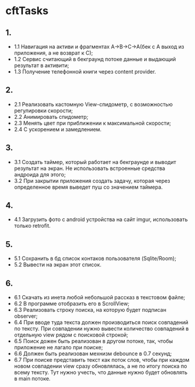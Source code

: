 ﻿# cftTasks
## 1.

*  1.1 Навигация на активи и фрагментах A->B->C->A(бек с А выход из приложения, а не возврат к C);
*  1.2 Сервис считающий в бекграунд потоке данные и выдающий результат в активити;
*  1.3 Получение телефонной книги через content provider.

## 2.

*  2.1 Реализовать кастомную View-спидометр, с возможностью регулировки скорости;
*  2.2 Анимировать спидометр;
*  2.3 Менять цвет при приближении к максимальной скорости;
*  2.4 С ускорением и замедлением.

## 3.

*  3.1 Создать таймер, который работает на бекграунде и выводит результат на экран. Не использовать встроенные средства андроида для этого;
*  3.2 При закрытии приложения создать задачу, которая через определенное время выведет пуш со значением таймера.

## 4.

*  4.1 Загрузить фото с android устройства на сайт imgur, использовать только retrofit.

## 5.

*  5.1 Сохранить в бд список контаков пользователя (Sqlite/Room);
*  5.2 Вывести на экран этот список.

## 6.

*  6.1 Скачать из инета любой небольшой рассказ в текстовом файле;
*  6.2 В программе отобразить его в ScrollView;
*  6.3 Реализовать строку поиска, на которую будет подписан observer;
*  6.4 При вводе туда текста должен производиться поиск совпадений по тексту. При совпадении нужно вывести количество совпадений в отдельную view рядом с поисковой строкой;
*  6.5 Поиск дожен быть реализован в другом потоке, так, чтобы приложение не лагало при поиске;
*  6.6 Должен быть реализован мехнизм debounce в 0.7 секунд;
*  6.7 При поиске представить текст как поток слов, чтобы при каждом новом совпадении view сразу обновлялась, а не по итогу поиска по всему тексту. Тут нужно учесть, что данные нужно будет обновлять в main потоке.